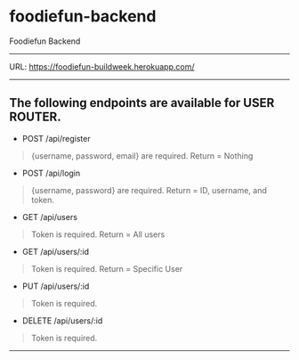 # foodiefun-backend
Foodiefun Backend

***

URL: https://foodiefun-buildweek.herokuapp.com/

***

## The following endpoints are available for **USER ROUTER**.

* POST /api/register 
> {username, password, email} are required. 
> Return = Nothing 

* POST /api/login 
> {username, password} are required. 
> Return = ID, username, and token. 

* GET /api/users 
> Token is required. 
> Return = All users

* GET /api/users/:id
> Token is required. 
> Return = Specific User

* PUT /api/users/:id
> Token is required. 


* DELETE /api/users/:id
> Token is required. 

***

